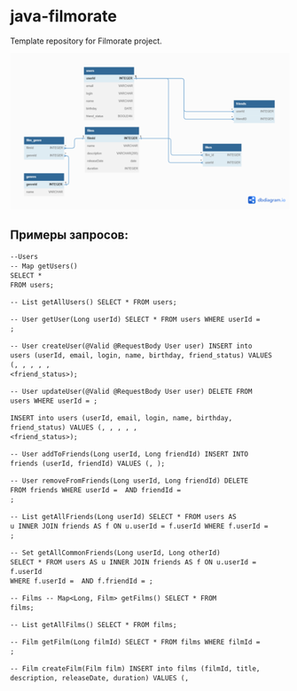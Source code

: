 # java-filmorate
Template repository for Filmorate project.

![ER-диаграмма](/schema_db.png)

<h2>Примеры запросов:</h2>
<code>--Users
-- Map<Long, User> getUsers()
SELECT * 
FROM users;</code>
  
<code>-- List<User> getAllUsers()
SELECT * 
FROM users;</code>
  
<code>-- User getUser(Long userId)
SELECT * 
FROM users
WHERE userId = <userId>;</code>
  
<code>-- User createUser(@Valid @RequestBody User user)
INSERT into users (userId, email, login, name, birthday, friend_status)
VALUES (<userId>, <email>, <login>, <name>, <birthday>, <friend_status>);</code>
   
<code>-- User updateUser(@Valid @RequestBody User user)
DELETE FROM users 
WHERE userId = <userId>;</code>
  
<code>INSERT into users (userId, email, login, name, birthday, friend_status)
VALUES (<userId>, <email>, <login>, <name>, <birthday>, <friend_status>);</code>
  
<code>-- User addToFriends(Long userId, Long friendId) 
INSERT INTO friends (userId, friendId)
VALUES (<userId>, <friendId>);
</code>
  
<code>-- User removeFromFriends(Long userId, Long friendId)
DELETE FROM friends
WHERE userId = <userId> AND friendId = <friendId>;</code>
  
<code>-- List<User> getAllFriends(Long userId)
SELECT *
FROM users AS u
INNER JOIN friends AS f ON u.userId = f.userId
WHERE f.userId = <userId>;</code>
  
<code>-- Set<User> getAllCommonFriends(Long userId, Long otherId)
SELECT *
FROM users AS u
INNER JOIN friends AS f ON u.userId = f.userId
WHERE f.userId = <userId> 
AND f.friendId = <otherId>;</code>

<code>-- Films
-- Map<Long, Film> getFilms() 
SELECT * 
FROM films;</code>
  
<code>-- List<Film> getAllFilms() 
SELECT * 
FROM films;</code>
  
<code>-- Film getFilm(Long filmId)
SELECT * 
FROM films
WHERE filmId = <filmId>;</code>
  
<code>-- Film createFilm(Film film)
INSERT into films (filmId, title, description, releaseDate, duration)
VALUES (<filmId>, <title>, <description>, <releaseDate>, <duration>);</code>
  
<code>-- Film updateFilm(Film film)
DELETE FROM films 
WHERE filmId = <filmId>;</code>
  
<code>INSERT into films (filmId, title, description, releaseDate, duration)
VALUES (<filmId>, <title>, <description>, <releaseDate>, <duration>);</code>
  
<code>-- void addLike(Long filmId, Long userId)
INSERT INTO likes (filmId, userId)
VALUES (<filmId>, <userId>);</code>
  
<code>-- void removeLike(Long filmId, Long userId)
DELETE FROM likes
WHERE filmId = <filmId> AND userId = <userId>;</code>
  
<code>-- List<Film> getPopular(Long count)
SELECT * 
FROM films AS f
INNER JOIN likes as l ON f.filmId = l.filmId 
ORDER BY COUNT(l.userId) 
LIMIT count;</code>
